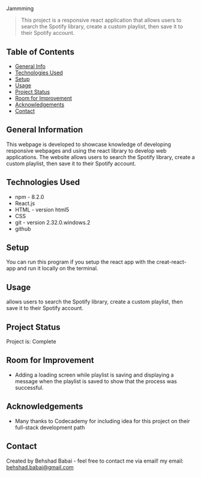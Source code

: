 # 
Jammming
> This project is a responsive react application that allows users to search the Spotify library, create a custom playlist, then save it to their Spotify account.
> <!--Live demo [_here_]().  If you have the project hosted somewhere, include the link here. -->

## Table of Contents
* [General Info](#general-information)
* [Technologies Used](#technologies-used)
* [Setup](#setup)
* [Usage](#usage)
* [Project Status](#project-status)
* [Room for Improvement](#room-for-improvement)
* [Acknowledgements](#acknowledgements)
* [Contact](#contact) 
<!-- * [License](#license) -->


## General Information
This webpage is developed to showcase knowledge of developing responsive webpages and using the react library to develop web applications. The website allows users to search the Spotify library, create a custom playlist, then save it to their Spotify account. 
<!-- You don't have to answer all the questions - just the ones relevant to your project. -->


## Technologies Used
-  npm - 8.2.0
-  React.js
-  HTML - version html5
-  CSS
-  git - version 2.32.0.windows.2
-  github


## Setup
You can run this program if you setup the react app with the creat-react-app and run it locally on the terminal.


## Usage
allows users to search the Spotify library, create a custom playlist, then save it to their Spotify account.


## Project Status
Project is: Complete


## Room for Improvement
- Adding a loading screen while playlist is saving and displaying a message when the playlist is saved to show that the process was successful.



## Acknowledgements
- Many thanks to Codecademy for including idea for this project on their full-stack development path 


## Contact
Created by Behshad Babai - feel free to contact me via email!
my email: behshad.babai@gmail.com


<!-- Optional -->
<!-- ## License -->
<!-- This project is open source and available under the [... License](). -->

<!-- You don't have to include all sections - just the one's relevant to your project -->
